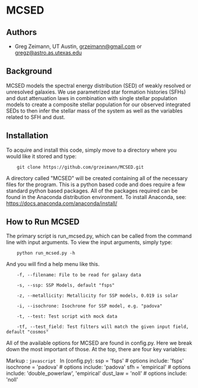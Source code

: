 # MCSED
## Authors

* Greg Zeimann, UT Austin, grzeimann@gmail.com or gregz@astro.as.utexas.edu

## Background
MCSED models the spectral energy distribution (SED) of weakly resolved or unresolved galaxies.  We use parametrized star formation histories (SFHs) and dust attenuation laws in combination with single stellar population models to create a composite stellar population for our observed integrated SEDs to then infer the stellar mass of the system as well as the variables related to SFH and dust.

## Installation
To acquire and install this code, simply move to a directory where you would like it stored and type:

        git clone https://github.com/grzeimann/MCSED.git

A directory called "MCSED" will be created containing all of the necessary files for the program.  This is a python based code and does require a few standard python based packages.  All of the packages required can be found in the Anaconda distribution environment.  To install Anaconda, see:
https://docs.anaconda.com/anaconda/install/

## How to Run MCSED
The primary script is run_mcsed.py, which can be called from the command line with input arguments.  To view the input arguments, simply type:

        python run_mcsed.py -h

And you will find a help menu like this.
  
        -f, --filename: File to be read for galaxy data
                        
        -s, --ssp: SSP Models, default "fsps"
                        
        -z, --metallicity: Metallicity for SSP models, 0.019 is solar
                        
        -i, --isochrone: Isochrone for SSP model, e.g. "padova"
                        
        -t, --test: Test script with mock data
                        
        -tf, --test_field: Test filters will match the given input field, default "cosmos"
        
All of the available options for MCSED are found in config.py.  Here we break down the most important of those.  At the top, there are four key variables:

Markup : ```javascript
         ```
    In (config.py): 
        ssp = 'fsps'  # options include: 'fsps'
        isochrone = 'padova'  # options include: 'padova'
        sfh = 'empirical'  # options include: 'double_powerlaw', 'empirical'
        dust_law = 'noll'  # options include: 'noll'
